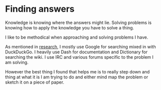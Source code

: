 # Finding answers

Knowledge is knowing where the answers might lie. Solving problems is knowing how to apply the knowledge you have to solve a thing.

I like to be methodical when approaching and solving problems I have. 

As mentioned in [research](./Research.md), I mostly use Google for searching mixed in with DuckDuckGo. I heavily use Dash for documentation and Dictionary for searching the wiki. I use IRC and various forums specific to the problem I am solving. 

However the best thing I found that helps me is to really step down and thing at what it is I am trying to do and either mind map the problem or sketch it on a piece of paper. 

